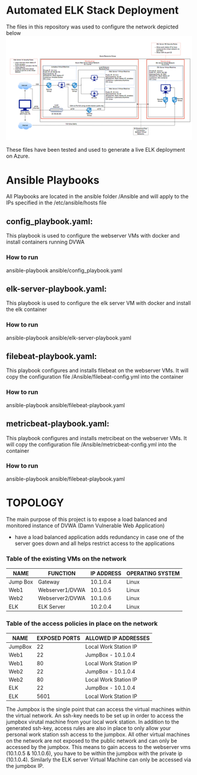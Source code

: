 # Automated ELK Stack Deployment

The files in this repository was used to configure the network depicted below
![ELK Architecture](https://github.com/LuckyML96/ucb-cybersecurity/blob/main/Diagrams/Elk%20Architecture.PNG?raw=true)

These files have been tested and used to generate a live ELK deployment on Azure. 

# Ansible Playbooks
All Playbooks are located in the ansible folder /Ansible and will apply to the IPs specified in the /etc/ansible/hosts file

## config_playbook.yaml:
This playbook is used to configure the webserver VMs with docker and install containers running DVWA

### How to run

ansible-playbook ansible/config_playbook.yaml

## elk-server-playbook.yaml:
This playbook is used to configure the elk server VM with docker and install the elk container

### How to run

ansible-playbook ansible/elk-server-playbook.yaml

## filebeat-playbook.yaml:
This playbook configures and installs filebeat on the webserver VMs. It will copy the configuration file /Ansible/filebeat-config.yml into the container

### How to run

ansible-playbook ansible/filebeat-playbook.yaml

## metricbeat-playbook.yaml:
This playbook configures and installs metrcibeat on the webserver VMs. It will copy the configuration file /Ansible/metricbeat-config.yml into the container

### How to run

ansible-playbook ansible/filebeat-playbook.yaml

# TOPOLOGY
The main purpose of this project is to expose a load balanced and monitored instance of DVWA (Damn Vulnerable Web Application)
- have a load balanced application adds redundancy in case one of the server goes down and all helps restrict access to the applications

### Table of the existing VMs on the network

| NAME | FUNCTION | IP ADDRESS | OPERATING SYSTEM |
|------|----------|------------|------------------|
|Jump Box| Gateway|10.1.0.4| Linux|
|Web1|Webserver1/DVWA|10.1.0.5|Linux|
|Web2|Webserver2/DVWA|10.1.0.6|Linux|
|ELK|ELK Server|10.2.0.4|Linux|

### Table of the access policies in place on the network

|NAME|EXPOSED PORTS|ALLOWED IP ADDRESSES|
|----|-------------|--------------------|
|JumpBox|22|Local Work Station IP|
|Web1|22|JumpBox - 10.1.0.4|
|Web1|80|Local Work Station IP|
|Web2|22|JumpBox - 10.1.0.4|
|Web2|80|Local Work Station IP|
|ELK|22|JumpBox - 10.1.0.4|
|ELK|5601|Local Work Station IP|

The Jumpbox is the single point that can access the virtual machines within the virtual network. An ssh-key needs to be set up in order to access the jumpbox virutal machine from your local work station. In addition to the generated ssh-key, access rules are also in place to only allow your personal work station ssh access to the jumpbox. All other virtual machines on the network are not exposed to the public network and can only be accessed by the jumpbox. This means to gain access to the webserver vms (10.1.0.5 & 10.1.0.6), you have to be within the jumpbox with the private ip (10.1.0.4). Similarly the ELK server Virtual Machine can only be accessed via the jumpbox IP.
